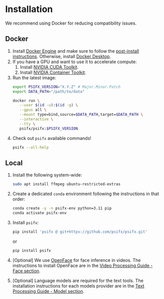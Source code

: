 # Installation

We recommend using Docker for reducing compatibility issues.

## Docker

1. Install [Docker Engine](https://docs.docker.com/engine/install/#server) and make sure to follow
   the [post-install instructions](https://docs.docker.com/engine/install/linux-postinstall/). Otherwise,
   install [Docker Desktop](https://docs.docker.com/desktop/).
2. If you have a GPU and want to use it to accelerate compute:
    1. Install [NVIDIA CUDA Toolkit](https://developer.nvidia.com/cuda-downloads).
    2. Install [NVIDIA Container Toolkit](https://docs.nvidia.com/datacenter/cloud-native/container-toolkit/latest/index.html).
3. Run the latest image:
   ```bash
   export PSIFX_VERSION="X.Y.Z" # Major.Minor.Patch
   export DATA_PATH="/path/to/data" 
   
   docker run \
      --user $(id -u):$(id -g) \
      --gpus all \
      --mount type=bind,source=$DATA_PATH,target=$DATA_PATH \
      --interactive \
      --tty \
      psifx/psifx:$PSIFX_VERSION
   ```
4. Check out `psifx` available commands!
   ```bash
   psifx --all-help
   ```

## Local

1. Install the following system-wide:
   ```bash
   sudo apt install ffmpeg ubuntu-restricted-extras
   ```
2. Create a dedicated `conda` environment following the instructions in that order:
   ```bash
   conda create -y -n psifx-env python=3.11 pip
   conda activate psifx-env
   ```
3. Install `psifx`:
   ```bash
   pip install 'psifx @ git+https://github.com/psifx/psifx.git'
   ```
   or 
   
   ```bash
   pip install psifx
   ```
   
4. [Optional] We use [OpenFace](https://github.com/TadasBaltrusaitis/OpenFace) for face inference in videos. The instructions to install OpenFace are in the [Video Processing Guide - Face section](video.md#face).

5. [Optional] Language models are required for the text tools. The installation instructions for each models provider are in the [Text Processing Guide - Model section](text.md#model).
